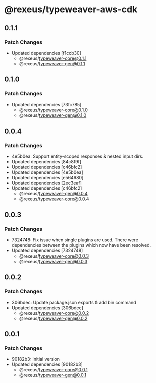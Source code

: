 # @rexeus/typeweaver-aws-cdk

## 0.1.1

### Patch Changes

- Updated dependencies [f1ccb30]
  - @rexeus/typeweaver-core@0.1.1
  - @rexeus/typeweaver-gen@0.1.1

## 0.1.0

### Patch Changes

- Updated dependencies [73fc785]
  - @rexeus/typeweaver-core@0.1.0
  - @rexeus/typeweaver-gen@0.1.0

## 0.0.4

### Patch Changes

- 4e5b0ea: Support entity-scoped responses & nested input dirs.
- Updated dependencies [84c8f9f]
- Updated dependencies [c46bfc2]
- Updated dependencies [4e5b0ea]
- Updated dependencies [e564680]
- Updated dependencies [2ec3eaf]
- Updated dependencies [c46bfc2]
  - @rexeus/typeweaver-gen@0.0.4
  - @rexeus/typeweaver-core@0.0.4

## 0.0.3

### Patch Changes

- 7324748: Fix issue when single plugins are used. There were dependencies between the plugins which
  now have been resolved.
- Updated dependencies [7324748]
  - @rexeus/typeweaver-core@0.0.3
  - @rexeus/typeweaver-gen@0.0.3

## 0.0.2

### Patch Changes

- 306bdec: Update package.json exports & add bin command
- Updated dependencies [306bdec]
  - @rexeus/typeweaver-core@0.0.2
  - @rexeus/typeweaver-gen@0.0.2

## 0.0.1

### Patch Changes

- 90182b3: Initial version
- Updated dependencies [90182b3]
  - @rexeus/typeweaver-core@0.0.1
  - @rexeus/typeweaver-gen@0.0.1
